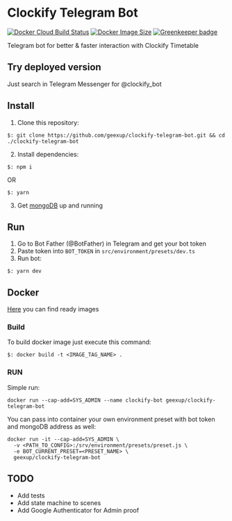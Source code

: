 # Clockify Telegram Bot
[![Docker Cloud Build Status](https://img.shields.io/docker/cloud/build/geexup/clockify-telegram-bot.svg)](https://hub.docker.com/r/geexup/clockify-telegram-bot)
[![Docker Image Size](https://images.microbadger.com/badges/image/geexup/clockify-telegram-bot.svg)](https://hub.docker.com/r/geexup/clockify-telegram-bot) [![Greenkeeper badge](https://badges.greenkeeper.io/geexup/clockify-telegram-bot.svg)](https://greenkeeper.io/)

Telegram bot for better & faster interaction with Clockify Timetable

## Try deployed version
Just search in Telegram Messenger for @clockify_bot

## Install
1. Clone this repository:
```
$: git clone https://github.com/geexup/clockify-telegram-bot.git && cd ./clockify-telegram-bot
```

2. Install dependencies:
```
$: npm i
```
OR
```
$: yarn
```

3. Get [mongoDB](https://www.mongodb.com/) up and running

## Run
1. Go to Bot Father (@BotFather) in Telegram and get your bot token
2. Paste token into `BOT_TOKEN` in `src/environment/presets/dev.ts`
3. Run bot:
```
$: yarn dev
```

## Docker
[Here](https://hub.docker.com/r/geexup/clockify-telegram-bot) you can find ready images

### Build
To build docker image just execute this command:
```
$: docker build -t <IMAGE_TAG_NAME> .
```

### RUN

Simple run:
```
docker run --cap-add=SYS_ADMIN --name clockify-bot geexup/clockify-telegram-bot
```

You can pass into container your own environment preset with bot token and mongoDB address as well:
```
docker run -it --cap-add=SYS_ADMIN \
  -v <PATH_TO_CONFIG>:/srv/environment/presets/preset.js \
  -e BOT_CURRENT_PRESET=<PRESET_NAME> \
  geexup/clockify-telegram-bot
```

## TODO
- Add tests
- Add state machine to scenes
- Add Google Authenticator for Admin proof
